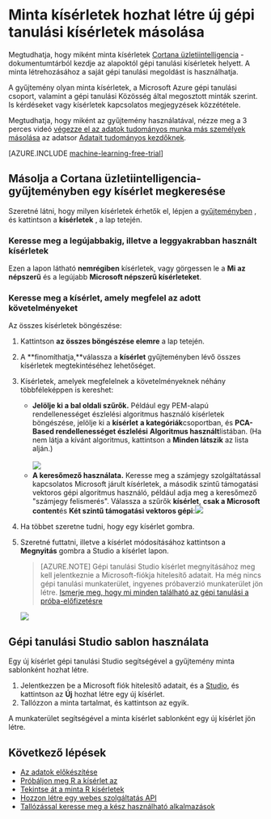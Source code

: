 <properties
    pageTitle="Másolás gépi tanulási a minta kísérletek |} Microsoft Azure"
    description="Megtudhatja, hogy miként hozhat létre új kísérletek a Cortana üzletiintelligencia-gyűjtemény és a Microsoft Azure gépi tanulási minta gépi tanulási kísérletek használandó."
    services="machine-learning"
    documentationCenter=""
    authors="cjgronlund"
    manager="jhubbard"
    editor="cgronlun"/>

<tags
    ms.service="machine-learning"
    ms.workload="data-services"
    ms.tgt_pltfrm="na"
    ms.devlang="na"
    ms.topic="get-started-article"
    ms.date="08/17/2016"
    ms.author="cgronlun;chhavib;olgali"/>

# <a name="copy-sample-experiments-to-create-new-machine-learning-experiments"></a>Minta kísérletek hozhat létre új gépi tanulási kísérletek másolása
Megtudhatja, hogy miként minta kísérletek [Cortana üzletiintelligencia](http://gallery.cortanaintelligence.com/) -dokumentumtárból kezdje az alapoktól gépi tanulási kísérletek helyett. A minta létrehozásához a saját gépi tanulási megoldást is használhatja.

A gyűjtemény olyan minta kísérletek, a Microsoft Azure gépi tanulási csoport, valamint a gépi tanulási Közösség által megosztott minták szerint. Is kérdéseket vagy kísérletek kapcsolatos megjegyzések közzététele.

Megtudhatja, hogy miként az gyűjtemény használatával, nézze meg a 3 perces videó [végezze el az adatok tudományos munka más személyek másolása](machine-learning-data-science-for-beginners-copy-other-peoples-work-to-do-data-science.md) az adatsor [Adatait tudományos kezdőknek](machine-learning-data-science-for-beginners-the-5-questions-data-science-answers.md).

[AZURE.INCLUDE [machine-learning-free-trial](../../includes/machine-learning-free-trial.md)]

## <a name="find-an-experiment-to-copy-in-cortana-intelligence-gallery"></a>Másolja a Cortana üzletiintelligencia-gyűjteményben egy kísérlet megkeresése

Szeretné látni, hogy milyen kísérletek érhetők el, lépjen a [gyűjteményben](http://gallery.cortanaintelligence.com/) , és kattintson a **kísérletek** , a lap tetején.

### <a name="find-the-newest-or-most-popular-experiments"></a>Keresse meg a legújabbakig, illetve a leggyakrabban használt kísérletek

Ezen a lapon látható **nemrégiben** kísérletek, vagy görgessen le a **Mi az népszerű** és a legújabb **Microsoft népszerű kísérleteket**.

### <a name="look-for-an-experiment-that-meets-specific-requirements"></a>Keresse meg a kísérlet, amely megfelel az adott követelményeket

Az összes kísérletek böngészése:

1. Kattintson **az összes böngészése elemre** a lap tetején.
2. A **finomíthatja,**válassza a **kísérlet** gyűjteményben lévő összes kísérletek megtekintéséhez lehetőséget.
3. Kísérletek, amelyek megfelelnek a követelményeknek néhány többféleképpen is kereshet:
    * **Jelölje ki a bal oldali szűrők.** Például egy PEM-alapú rendellenességet észlelési algoritmus használó kísérletek böngészése, jelölje ki a **kísérlet** **a kategóriák**csoportban, és **PCA-Based rendellenességet észlelési** **Algoritmus használt**listában. (Ha nem látja a kívánt algoritmus, kattintson a **Minden látszik** az lista alján.)<br></br>
      ![](./media/machine-learning-sample-experiments/refine-the-view.png)
    *  **A keresőmező használata.** Keresse meg a számjegy szolgáltatással kapcsolatos Microsoft járult kísérletek, a második szintű támogatási vektoros gépi algoritmus használó, például adja meg a keresőmező "számjegy felismerés". Válassza a szűrők **kísérlet**, **csak a Microsoft content**és **Két szintű támogatási vektoros gépi**:![](./media/machine-learning-sample-experiments/search-for-experiments.png) 
4. Ha többet szeretne tudni, hogy egy kísérlet gombra.
5. Szeretné futtatni, illetve a kísérlet módosításához kattintson a **Megnyitás** gombra a Studio a kísérlet lapon.

    > [AZURE.NOTE] Gépi tanulási Studio kísérlet megnyitásához meg kell jelentkeznie a Microsoft-fiókja hitelesítő adatait. Ha még nincs gépi tanulási munkaterület, ingyenes próbaverzió munkaterület jön létre. [Ismerje meg, hogy mi minden található az gépi tanulási a próba-előfizetésre](https://azure.microsoft.com/pricing/details/machine-learning/)

    ![](./media/machine-learning-sample-experiments/example-experiment.png) 


## <a name="use-a-template-in-machine-learning-studio"></a>Gépi tanulási Studio sablon használata

Egy új kísérlet gépi tanulási Studio segítségével a gyűjtemény minta sablonként hozhat létre.

1. Jelentkezzen be a Microsoft fiók hitelesítő adatait, és a [Studio](https://studio.azureml.net), és kattintson az **Új** hozhat létre egy új kísérlet.
2. Tallózzon a minta tartalmat, és kattintson az egyik.

A munkaterület segítségével a minta kísérlet sablonként egy új kísérlet jön létre.

## <a name="next-steps"></a>Következő lépések
- [Az adatok előkészítése](machine-learning-data-science-import-data.md)
- [Próbáljon meg R a kísérlet az](machine-learning-r-quickstart.md)
- [Tekintse át a minta R kísérletek](machine-learning-r-csharp-web-service-examples.md)
- [Hozzon létre egy webes szolgáltatás API](machine-learning-publish-a-machine-learning-web-service.md)
- [Tallózással keresse meg a kész használható alkalmazások](https://datamarket.azure.com/browse?query=machine+learning)
